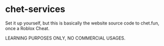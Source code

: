 # chet-services
Set it up yourself, but this is basically the website source code to chet.fun, once a Roblox Cheat.


LEARNING PURPOSES ONLY, NO COMMERCIAL USAGES.
